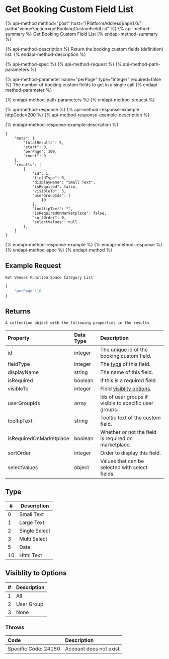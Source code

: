 # Get Booking Custom Field List

{% api-method method="post" host="\[PlatformAddress\]/api/1.0/" path="venue?action=getBookingCustomFieldList" %}
{% api-method-summary %}
Get Booking Custom Field List
{% endapi-method-summary %}

{% api-method-description %}
Return the booking custom fields (definition) list.
{% endapi-method-description %}

{% api-method-spec %}
{% api-method-request %}
{% api-method-path-parameters %}

{% api-method-parameter name="perPage" type="integer" required=false %}
The number of booking custom fields to get in a single call
{% endapi-method-parameter %}

{% endapi-method-path-parameters %}
{% endapi-method-request %}

{% api-method-response %}
{% api-method-response-example httpCode=200 %}
{% api-method-response-example-description %}

{% endapi-method-response-example-description %}

```text
{
    "meta": {
        "totalResults": 9,
        "start": 0,
        "perPage": 100,
        "count": 9
    },
    "results": [
        {
            "id": 1,
            "fieldType": 0,
            "displayName": "Small Text",
            "isRequired": false,
            "visibleTo": 3,
            "userGroupIds": [
                10
            ],
            "tooltipText": "",
            "isRequiredOnMarketplace": false,
            "sortOrder": 0,
            "selectValues": null
        },
    ]
}
```
{% endapi-method-response-example %}
{% endapi-method-response %}
{% endapi-method-spec %}
{% endapi-method %}

## Example Request

`Get Venues Function Space Category List`

```javascript
{
    "perPage":10
}
```

## Returns

`A collection object with the following properties in the results`

| Property | Data Type | Description |
| :--- | :--- | :--- |
| id | integer | The unique id of the booking custom field. |
| fieldType | integer | The [type](get-booking-custom-field-list.md#type) of this field. |
| displayName | string | The name of this field. |
| isRequired | boolean | If this is a required field. |
| visibleTo | integer | Field [visiblity options](get-booking-custom-field-list.md#visiblity-to-options).|
| userGroupIds | array | Ids of user groups if visible to specific user groups. |
| tooltipText | string | Tooltip text of the custom field. |
| isRequiredOnMarketplace | boolean | Whether or not the field is required on marketplace. |
| sortOrder | integer | Order to display this field. |
| selectValues | object | Values that can be selected with select fields. |

## Type

| #  | Description         |
| -- | ------------------- |
| 0  | Small Text             |
| 1  | Large Text         |
| 2  | Single Select      |
| 3  | Multi Select              |
| 5  | Date              |
| 10  | Html Text               |

## Visiblity to Options

| #  | Description         |
| -- | ------------------- |
| 1  | All             |
| 2  | User Group             |
| 3  | None             |


### Throws

| Code | Description |
| :--- | :--- |
| Specific Code: 24150 | Account does not exist |